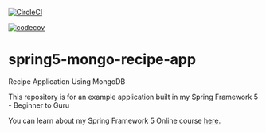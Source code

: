[![CircleCI](https://circleci.com/gh/pdione/spring5-mongo-recipe-app.svg?style=svg)](https://circleci.com/gh/pdione/spring5-mongo-recipe-app)

[![codecov](https://codecov.io/gh/pdione/spring5-mongo-recipe-app/branch/master/graph/badge.svg)](https://codecov.io/gh/pdione/spring5-mongo-recipe-app)

# spring5-mongo-recipe-app
Recipe Application Using MongoDB

This repository is for an example application built in my Spring Framework 5 - Beginner to Guru

You can learn about my Spring Framework 5 Online course [here.](http://courses.springframework.guru/p/spring-framework-5-begginer-to-guru/?product_id=363173)
